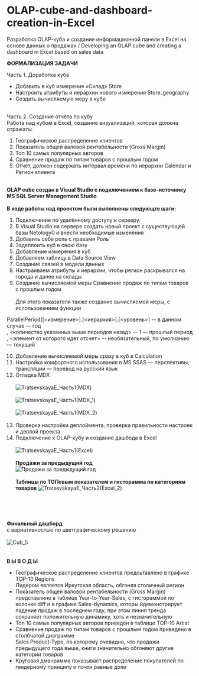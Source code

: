 # OLAP-cube-and-dashboard-creation-in-Excel
Разработка OLAP-куба и создание информационной панели в Excel на основе данных о продажах / Developing an OLAP cube and creating a dashboard in Excel based on sales data

**ФОРМАЛИЗАЦИЯ ЗАДАЧИ**<br>

Часть 1. Доработка куба<br>
- Добавить в куб измерение «Склад» Store
- Настроить атрибуты и иерархии нового измерения Store_geography
- Создать вычисляемую меру в кубе<br><br>

Часть 2. Создание отчёта по кубу<br>
Работа над кубом в Excel, создание визуализаций, которая должна отражать:<br>

1. Географическое распределение клиентов
2. Показатель общей валовой рентабельности (Gross Margin) 
3. Топ 10 самых популярных авторов 
4. Сравнение продаж по типам товаров с прошлым годом 
5. Отчёт, должен содержать интервал времени по иерархии Calendar и Регион клиента 
<br><br>

**OLAP cube создан в Visual Studio с подключением к базе-источнику MS SQL Server Management Studio**<br>
<br>
**В ходе работы над проектом были выполнены следующте шаги:**<br>
1. Подключение по удалённому доступу к серверу.
2. В Visual Studio на сервере создать новый проект с существующей базы Netology0 и внести
необходимые изменения
3. Добавить себе роль с правами Роль
4. Задеплоить куб в свою базу
5. Добавление измерения в куб
6. Добавляем таблицу в Data Source View
7. Создание связей в модели данных
8. Настраиваем атрибуты и иерархии, чтобы регион раскрывался на города и далее на склады
9. Создание вычисляемой меры
Сравнение продаж по типам товаров с прошлым годом<br><br>
Для этого показателя также создание вычисляемой меры, с использованием функции

ParallelPeriod([<измерение>].[<иерархия>].[<уровень>] -- в данном случае — год<br>
, <количество указанных выше периодов назад> -- 1 — прошлый период<br>
, <элемент от которого идет отсчет> -- необязательный, по умолчанию — текущий<br>

10. Добавление вычисляемой меры сразу в куб в Calculation
11. Настройка комфортного использования в MS SSAS — перспективы,
трансляции — перевод на русский язык
12. Отладка MDX<br><br>
![TratsevskayaE_Часть1(MDX)](https://github.com/ElenaTratsevskaya/OLAP-cube-and-dashboard-creation-in-Excel/assets/110056199/63af9c31-5c7f-4662-9638-5fc5d50b9f96)
<br><br>
![TratsevskayaE_Часть1(MDX_1)](https://github.com/ElenaTratsevskaya/OLAP-cube-and-dashboard-creation-in-Excel/assets/110056199/19380b07-523d-4144-af87-095841c976dc)
<br><br>
![TratsevskayaE_Часть1(MDX_2)](https://github.com/ElenaTratsevskaya/OLAP-cube-and-dashboard-creation-in-Excel/assets/110056199/d51a85b3-7f38-46b0-81df-a1f3e02a73ef)
<br><br>
13. Проверка настройки деплоймента, проверка правильности настроек и деплой проекта
14. Подключение к OLAP-кубу и создание дашбода в Excel<br><br>
![TratsevskayaE_Часть1(Excel)](https://github.com/ElenaTratsevskaya/OLAP-cube-and-dashboard-creation-in-Excel/assets/110056199/49995575-a5c2-47c0-9573-8b06a9139328)
<br><br>
**Продажи за предыдущий год**<br>
![Продажи за предыдущий год](https://github.com/ElenaTratsevskaya/OLAP-cube-and-dashboard-creation-in-Excel/assets/110056199/eebace0a-caf0-41aa-a5a9-6dc153b13c46)
<br><br>
**Таблицы по ТОПовым показателем и гисторамма по категориям товаров**
![TratsevskayaE_Часть2(Excel_2)](https://github.com/ElenaTratsevskaya/OLAP-cube-and-dashboard-creation-in-Excel/assets/110056199/c6a69f5a-f594-4c21-ac01-1be8e04a3006)

<br><br><br>

**Финальный дашборд**<br>
с вариативностью по цветграфическому решению<br><br>
 ![Cub_5](https://github.com/ElenaTratsevskaya/OLAP-cube-and-dashboard-creation-in-Excel/assets/110056199/c12bf7d0-7bc4-4a72-8439-ae10c95ebd09)
<br><br>
<br>
**В Ы В О Д Ы**<br>
- Географическое распределение клиентов предсьтавлено в графике TOP-10 Regions<br>
Лидером является Иркутская область, обгоняя столичный регион<br>
- Показатель общей валовой рентабельности (Gross Margin) представлине в таблице Year-to-Year-Sales, с гистораммой по колонке diff и в графике Sales-dynamics, которы йдемонстрирует падение продаж в последнем году, при этом линия тренда сохраняет положительную динамику, хоть и незначительную<br>
- Топ 10 самых популярных авторов приведён в таблице TOP-10 Artist
- Сравнение продаж по типам товаров с прошлым годом приведено в столбчатой диаграмме <br>
Sales Product-Type, по которому очевидно, что продажи предыдущего года выше, книги значительно обгоняют другие категории товаров
- Круговая дманрамма показывает распределение покупателей по гендерному принципу и почти равные доли
 
